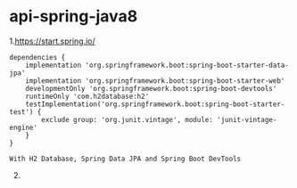 # api-spring-java8
1.https://start.spring.io/

    dependencies {
    	implementation 'org.springframework.boot:spring-boot-starter-data-jpa'
    	implementation 'org.springframework.boot:spring-boot-starter-web'
    	developmentOnly 'org.springframework.boot:spring-boot-devtools'
    	runtimeOnly 'com.h2database:h2'
    	testImplementation('org.springframework.boot:spring-boot-starter-test') {
    		exclude group: 'org.junit.vintage', module: 'junit-vintage-engine'
    	}
    }
    
    With H2 Database, Spring Data JPA and Spring Boot DevTools
    
2. 
